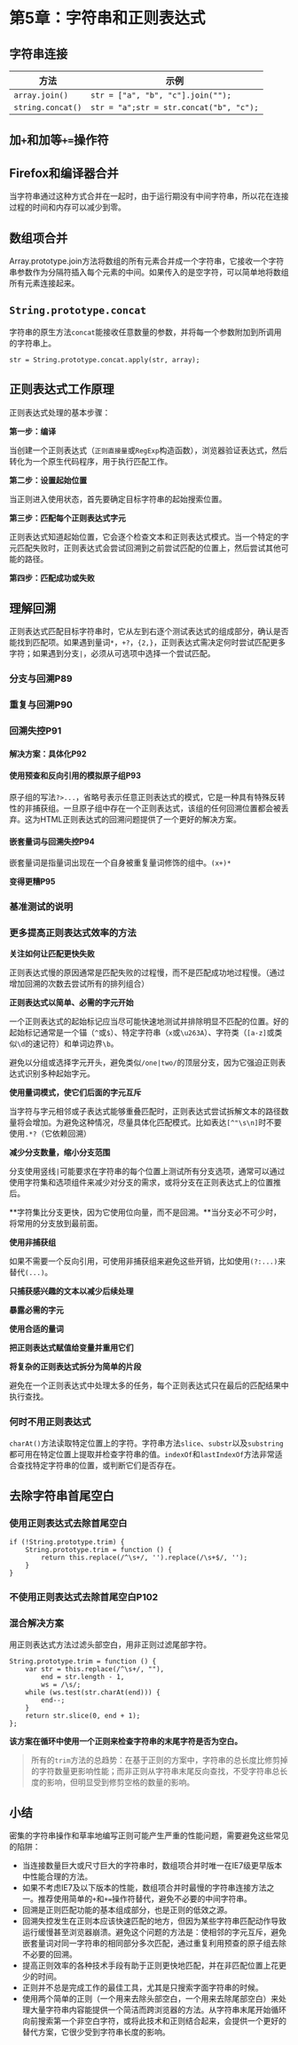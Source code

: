 ﻿# 第5章：字符串和正则表达式 #

## 字符串连接 ##

| 方法 | 示例 |
| ----- | ----- |
| `array.join()` | `str = ["a", "b", "c"].join("");` |
| `string.concat()` | `str = "a";str = str.concat("b", "c");` |

## 加`+`和加等`+=`操作符 ##

## Firefox和编译器合并 ##

当字符串通过这种方式合并在一起时，由于运行期没有中间字符串，所以花在连接过程的时间和内存可以减少到零。

## 数组项合并 ##

Array.prototype.join方法将数组的所有元素合并成一个字符串，它接收一个字符串参数作为分隔符插入每个元素的中间。如果传入的是空字符，可以简单地将数组所有元素连接起来。

## `String.prototype.concat` ##

字符串的原生方法`concat`能接收任意数量的参数，并将每一个参数附加到所调用的字符串上。

    str = String.prototype.concat.apply(str, array);
    
## 正则表达式工作原理 ##

正则表达式处理的基本步骤：

**第一步：编译**

当创建一个正则表达式（`正则直接量`或`RegExp`构造函数），浏览器验证表达式，然后转化为一个原生代码程序，用于执行匹配工作。

**第二步：设置起始位置**

当正则进入使用状态，首先要确定目标字符串的起始搜索位置。

**第三步：匹配每个正则表达式字元**

正则表达式知道起始位置，它会逐个检查文本和正则表达式模式。当一个特定的字元匹配失败时，正则表达式会尝试回溯到之前尝试匹配的位置上，然后尝试其他可能的路径。

**第四步：匹配成功或失败**

## 理解回溯 ##

正则表达式匹配目标字符串时，它从左到右逐个测试表达式的组成部分，确认是否能找到匹配项。如果遇到量词`*`，`+?`，`{2,}`，正则表达式需决定何时尝试匹配更多字符；如果遇到分支`|`，必须从可选项中选择一个尝试匹配。

### 分支与回溯P89 ###

### 重复与回溯P90 ###

### 回溯失控P91 ###

#### 解决方案：具体化P92 ####

#### 使用预查和反向引用的模拟原子组P93 ####

原子组的写法`?>...`，省略号表示任意正则表达式的模式，它是一种具有特殊反转性的非捕获组。一旦原子组中存在一个正则表达式，该组的任何回溯位置都会被丢弃。这为HTML正则表达式的回溯问题提供了一个更好的解决方案。

#### 嵌套量词与回溯失控P94 ####

嵌套量词是指量词出现在一个自身被重复量词修饰的组中。`(x+)*`

**变得更糟P95**

### 基准测试的说明 ###

### 更多提高正则表达式效率的方法 ###

**关注如何让匹配更快失败**

正则表达式慢的原因通常是匹配失败的过程慢，而不是匹配成功地过程慢。（通过增加回溯的次数去尝试所有的排列组合）

**正则表达式以简单、必需的字元开始**

一个正则表达式的起始标记应当尽可能快速地测试并排除明显不匹配的位置。好的起始标记通常是一个锚（`^`或`$`）、特定字符串（`x`或`\u263A`）、字符类（`[a-z]`或类似`\d`的速记符）和单词边界`\b`。

避免以分组或选择字元开头，避免类似`/one|two/`的顶层分支，因为它强迫正则表达式识别多种起始字元。

**使用量词模式，使它们后面的字元互斥**

当字符与字元相邻或子表达式能够重叠匹配时，正则表达式尝试拆解文本的路径数量将会增加。为避免这种情况，尽量具体化匹配模式。比如表达`[^"\s\n]`时不要使用`.*?`（它依赖回溯）

**减少分支数量，缩小分支范围**

分支使用竖线`|`可能要求在字符串的每个位置上测试所有分支选项，通常可以通过使用字符集和选项组件来减少对分支的需求，或将分支在正则表达式上的位置推后。

**字符集比分支更快，因为它使用位向量，而不是回溯。**当分支必不可少时，将常用的分支放到最前面。

**使用非捕获组**

如果不需要一个反向引用，可使用非捕获组来避免这些开销，比如使用`(?:...)`来替代`(...)`。

**只捕获感兴趣的文本以减少后续处理**

**暴露必需的字元**

**使用合适的量词**

**把正则表达式赋值给变量并重用它们**

**将复杂的正则表达式拆分为简单的片段**

避免在一个正则表达式中处理太多的任务，每个正则表达式只在最后的匹配结果中执行查找。

### 何时不用正则表达式 ###

`charAt()`方法读取特定位置上的字符。字符串方法`slice`、`substr`以及`substring`都可用在特定位置上提取并检查字符串的值。`indexOf`和`lastIndexOf`方法非常适合查找特定字符串的位置，或判断它们是否存在。

## 去除字符串首尾空白 ##

### 使用正则表达式去除首尾空白 ###

    if (!String.prototype.trim) {
        String.prototype.trim = function () {
            return this.replace(/^\s+/, '').replace(/\s+$/, '');
        }
    }

### 不使用正则表达式去除首尾空白P102 ###

### 混合解决方案 ###

用正则表达式方法过滤头部空白，用非正则过滤尾部字符。

    String.prototype.trim = function () {
        var str = this.replace(/^\s+/, ""),
            end = str.length - 1,
            ws = /\s/;
        while (ws.test(str.charAt(end))) {
            end--;
        }
        return str.slice(0, end + 1);
    };
    
**该方案在循环中使用一个正则来检查字符串的末尾字符是否为空白。**

> 所有的`trim`方法的总趋势：在基于正则的方案中，字符串的总长度比修剪掉的字符数量更影响性能；而非正则从字符串末尾反向查找，不受字符串总长度的影响，但明显受到修剪空格的数量的影响。

## 小结 ##

密集的字符串操作和草率地编写正则可能产生严重的性能问题，需要避免这些常见的陷阱：

- 当连接数量巨大或尺寸巨大的字符串时，数组项合并时唯一在IE7级更早版本中性能合理的方法。
- 如果不考虑IE7及以下版本的性能，数组项合并时最慢的字符串连接方法之一。推荐使用简单的`+`和`+=`操作符替代，避免不必要的中间字符串。
- 回溯是正则匹配功能的基本组成部分，也是正则的低效之源。
- 回溯失控发生在正则本应该快速匹配的地方，但因为某些字符串匹配动作导致运行缓慢甚至浏览器崩溃。避免这个问题的方法是：使相邻的字元互斥，避免嵌套量词对同一字符串的相同部分多次匹配，通过重复利用预查的原子组去除不必要的回溯。
- 提高正则效率的各种技术手段有助于正则更快地匹配，并在非匹配位置上花更少的时间。
- 正则并不总是完成工作的最佳工具，尤其是只搜索字面字符串的时候。
- 使用两个简单的正则（一个用来去除头部空白，一个用来去除尾部空白）来处理大量字符串内容能提供一个简洁而跨浏览器的方法。从字符串末尾开始循环向前搜索第一个非空白字符，或将此技术和正则结合起来，会提供一个更好的替代方案，它很少受到字符串长度的影响。

